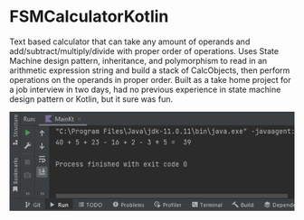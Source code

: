 # FSMCalculatorKotlin

<p>
    Text based calculator that can take any amount of operands and add/subtract/multiply/divide with proper order of operations.
    Uses State Machine design pattern, inheritance, and polymorphism to read in an arithmetic expression string and build a stack of CalcObjects, then perform operations on the operands in proper order.
    Built as a take home project for a job interview in two days, had no previous experience in state machine design pattern or Kotlin, but it sure was fun.
</p>

<img src="https://github.com/robertreed4501/robertreed4501/blob/main/images/screenshots/kotlinCalc.PNG">
